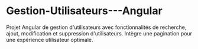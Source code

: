 # Gestion-Utilisateurs---Angular
Projet Angular de gestion d'utilisateurs avec fonctionnalités de recherche, ajout, modification et suppression d'utilisateurs. Intègre une pagination pour une expérience utilisateur optimale.
